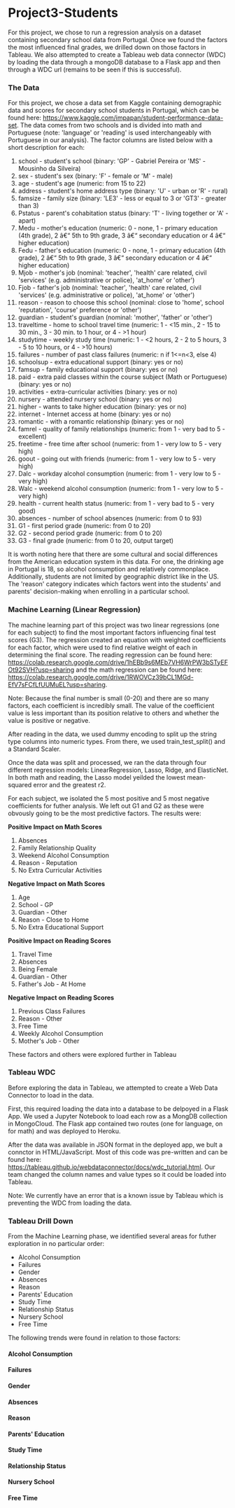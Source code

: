 # Project3-Students

For this project, we chose to run a regression analysis on a dataset containing secondary school data from Portugal. Once we found the factors the most influenced final grades, we drilled down on those factors in Tableau. We also attempted to create a Tableau web data connector (WDC) by loading the data through a mongoDB database to a Flask app and then through a WDC url (remains to be seen if this is successful).

### The Data

For this project, we chose a data set from Kaggle containing demographic data and scores for secondary school students in Portugal, which can be found here: https://www.kaggle.com/impapan/student-performance-data-set. The data comes from two schools and is divided into math and Portuguese (note: 'language' or 'reading' is used interchangeably with Portuguese in our analysis). The factor columns are listed below with a short description for each:

1. school - student's school (binary: 'GP' - Gabriel Pereira or 'MS' - Mousinho da Silveira)
2. sex - student's sex (binary: 'F' - female or 'M' - male)
3. age - student's age (numeric: from 15 to 22)
4. address - student's home address type (binary: 'U' - urban or 'R' - rural)
5. famsize - family size (binary: 'LE3' - less or equal to 3 or 'GT3' - greater than 3)
6. Pstatus - parent's cohabitation status (binary: 'T' - living together or 'A' - apart)
7. Medu - mother's education (numeric: 0 - none, 1 - primary education (4th grade), 2 â€“ 5th to 9th grade, 3 â€“ secondary education or 4 â€“ higher education)
8. Fedu - father's education (numeric: 0 - none, 1 - primary education (4th grade), 2 â€“ 5th to 9th grade, 3 â€“ secondary education or 4 â€“ higher education)
9. Mjob - mother's job (nominal: 'teacher', 'health' care related, civil 'services' (e.g. administrative or police), 'at_home' or 'other')
10. Fjob - father's job (nominal: 'teacher', 'health' care related, civil 'services' (e.g. administrative or police), 'at_home' or 'other')
11. reason - reason to choose this school (nominal: close to 'home', school 'reputation', 'course' preference or 'other')
12. guardian - student's guardian (nominal: 'mother', 'father' or 'other')
13. traveltime - home to school travel time (numeric: 1 - <15 min., 2 - 15 to 30 min., 3 - 30 min. to 1 hour, or 4 - >1 hour)
14. studytime - weekly study time (numeric: 1 - <2 hours, 2 - 2 to 5 hours, 3 - 5 to 10 hours, or 4 - >10 hours)
15. failures - number of past class failures (numeric: n if 1<=n<3, else 4)
16. schoolsup - extra educational support (binary: yes or no)
17. famsup - family educational support (binary: yes or no)
18. paid - extra paid classes within the course subject (Math or Portuguese) (binary: yes or no)
19. activities - extra-curricular activities (binary: yes or no)
20. nursery - attended nursery school (binary: yes or no)
21. higher - wants to take higher education (binary: yes or no)
22. internet - Internet access at home (binary: yes or no)
23. romantic - with a romantic relationship (binary: yes or no)
24. famrel - quality of family relationships (numeric: from 1 - very bad to 5 - excellent)
25. freetime - free time after school (numeric: from 1 - very low to 5 - very high)
26. goout - going out with friends (numeric: from 1 - very low to 5 - very high)
27. Dalc - workday alcohol consumption (numeric: from 1 - very low to 5 - very high)
28. Walc - weekend alcohol consumption (numeric: from 1 - very low to 5 - very high)
29. health - current health status (numeric: from 1 - very bad to 5 - very good)
30. absences - number of school absences (numeric: from 0 to 93)
31. G1 - first period grade (numeric: from 0 to 20)
32. G2 - second period grade (numeric: from 0 to 20)
33.  G3 - final grade (numeric: from 0 to 20, output target)

It is worth noting here that there are some cultural and social differences from the American education system in this data. For one, the drinking age in Portugal is 18, so alcohol consumption and relatively commonplace. Additionally, students are not limited by geographic district like in the US. The 'reason' category indicates which factors went into the students' and parents' decision-making when enrolling in a particular school.

### Machine Learning (Linear Regression)

The machine learning part of this project was two linear regressions (one for each subject) to find the most important factors influencing final test scores (G3). The regression created an equation with weighted coefficients for each factor, which were used to find relative weight of each in determining the final score. The reading regression can be found here: https://colab.research.google.com/drive/1hEBb9s6MEb7VH6WrPW3bSTyEFOt92SVH?usp=sharing and the math regression can be found here: https://colab.research.google.com/drive/1RWOVCz39bCL1MGd-EfV7sFCfLfUUMuEL?usp=sharing.

Note: Because the final number is small (0-20) and there are so many factors, each coefficient is incredibly small. The value of the coefficient value is less important than its position relative to others and whether the value is positive or negative. 

After reading in the data, we used dummy encoding to split up the string type columns into numeric types. From there, we used train_test_split() and a Standard Scaler. 

Once the data was split and processed, we ran the data through four different regression models: LinearRegression, Lasso, Ridge, and ElasticNet. In both math and reading, the Lasso model yeilded the lowest mean-squared error and the greatest r2. 

For each subject, we isolated the 5 most positive and 5 most negative coefficients for futher analysis. We left out G1 and G2 as these were obvously going to be the most predictive factors. The results were:

**Positive Impact on Math Scores**
1. Absences
2. Family Relationship Quality
3. Weekend Alcohol Consumption
4. Reason - Reputation
5. No Extra Curricular Activities

**Negative Impact on Math Scores**
1. Age
2. School - GP
3. Guardian - Other
4. Reason - Close to Home
5. No Extra Educational Support

**Positive Impact on Reading Scores**
1. Travel Time
2. Absences
3. Being Female
4. Guardian - Other
5. Father's Job - At Home

**Negative Impact on Reading Scores**
1. Previous Class Failures
2. Reason - Other
3. Free Time
4. Weekly Alcohol Consumption
5. Mother's Job - Other

These factors and others were explored further in Tableau

### Tableau WDC

Before exploring the data in Tableau, we attempted to create a Web Data Connector to load in the data. 

First, this required loading the data into a database to be delpoyed in a Flask App. We used a Jupyter Notebook to load each row as a MongDB collection in MongoCloud. The Flask app contained two routes (one for language, on for math) and was deployed to Heroku.

After the data was available in JSON format in the deployed app, we bult a connctor in HTML/JavaScript. Most of this code was pre-written and can be found here: https://tableau.github.io/webdataconnector/docs/wdc_tutorial.html. Our team changed the column names and value types so it could be loaded into Tableau.

Note: We currently have an error that is a known issue by Tableau which is preventing the WDC from loading the data. 

### Tableau Drill Down

From the Machine Learning phase, we identified several areas for futher exploration in no particular order: 

* Alcohol Consumption
* Failures
* Gender
* Absences
* Reason
* Parents' Education
* Study Time
* Relationship Status
* Nursery School
* Free Time

The following trends were found in relation to those factors:

#### Alcohol Consumption

#### Failures

#### Gender

#### Absences

#### Reason

#### Parents' Education

#### Study Time

#### Relationship Status

#### Nursery School

#### Free Time
